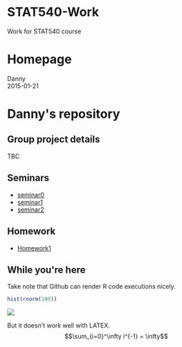 # STAT540-Work
Work for STAT540 course
# Homepage
Danny  
2015-01-21  

Danny's repository
=========================

Group project details
---------------------
TBC

Seminars
--------

- [seminar0](https://github.com/wdurnoUBC/testRepo/blob/master/seminars/sem0.md)
- [seminar1](https://github.com/wdurnoUBC/testRepo/blob/master/seminars/sem1.md)
- [seminar2](https://github.com/wdurnoUBC/testRepo/blob/master/seminars/sem2.md)

Homework
--------

- [Homework1](https://github.com/wdurnoUBC/testRepo/blob/master/homework/hw1.md)

While you're here
-----------------

Take note that Github can render R code executions nicely.

```r
hist(rnorm(100))
```

![](README_files/figure-html/unnamed-chunk-1-1.png) 

But it doesn't work well with LATEX.
$$\sum_{i=0}^\infty i^{-1} = \infty$$
